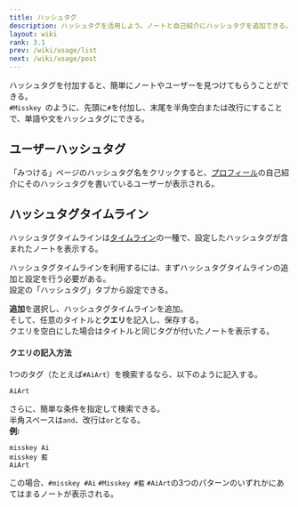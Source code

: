 ```yaml
---
title: ハッシュタグ
description: ハッシュタグを活用しよう。ノートと自己紹介にハッシュタグを追加できる。
layout: wiki
rank: 3.1
prev: /wiki/usage/list
next: /wiki/usage/post
---
```

ハッシュタグを付加すると、簡単にノートやユーザーを見つけてもらうことができる。  
`#Misskey `のように、先頭に`#`を付加し、末尾を半角空白または改行にすることで、単語や文をハッシュタグにできる。

## ユーザーハッシュタグ
「みつける」ページのハッシュタグ名をクリックすると、[プロフィール](profile)の自己紹介にそのハッシュタグを書いているユーザーが表示される。

## ハッシュタグタイムライン
ハッシュタグタイムラインは[タイムライン](timelines)の一種で、設定したハッシュタグが含まれたノートを表示する。

ハッシュタグタイムラインを利用するには、まずハッシュタグタイムラインの追加と設定を行う必要がある。  
設定の「ハッシュタグ」タブから設定できる。

**追加**を選択し、ハッシュタグタイムラインを追加。  
そして、任意のタイトルと**クエリ**を記入し、保存する。  
クエリを空白にした場合はタイトルと同じタグが付いたノートを表示する。

#### クエリの記入方法
1つのタグ（たとえば`#AiArt`）を検索するなら、以下のように記入する。

```
AiArt
```

さらに、簡単な条件を指定して検索できる。  
半角スペースは`and`、改行は`or`となる。  
**例:**

```
misskey Ai
misskey 藍
AiArt
```

この場合、`#misskey #Ai` `#Misskey #藍` `#AiArt`の3つのパターンのいずれかにあてはまるノートが表示される。
